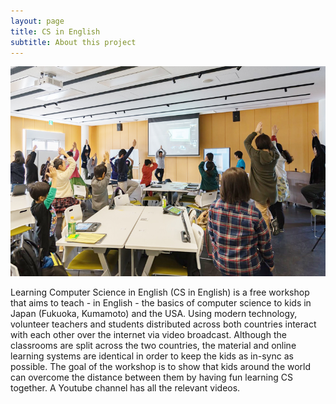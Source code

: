 ```yaml
---
layout: page
title: CS in English
subtitle: About this project
---
```


![Tree Pose](/img/tree.jpg)

Learning Computer Science in English (CS in English) is a free
workshop that aims to teach - in English - the basics of computer
science to kids in Japan (Fukuoka, Kumamoto) and the USA. Using modern
technology, volunteer teachers and students distributed across both
countries interact with each other over the internet via video
broadcast. Although the classrooms are split across the two countries,
the material and online learning systems are identical in order to
keep the kids as in-sync as possible. The goal of the workshop is to
show that kids around the world can overcome the distance between them
by having fun learning CS together.  A Youtube channel has all the
relevant videos.